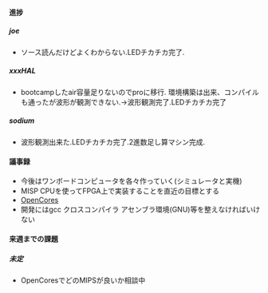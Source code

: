 #### 進捗
##### joe
* ソース読んだけどよくわからない.LEDチカチカ完了.
##### xxxHAL
* bootcampしたair容量足りないのでproに移行. 環境構築は出来、コンパイルも通ったが波形が観測できない.→波形観測完了.LEDチカチカ完了
##### sodium
* 波形観測出来た.LEDチカチカ完了.2進数足し算マシン完成.

#### 議事録
* 今後はワンボードコンピュータを各々作っていく(シミュレータと実機)
* MISP CPUを使ってFPGA上で実装することを直近の目標とする
* [OpenCores](http://opencores.org/projects)
* 開発にはgcc クロスコンパイラ アセンブラ環境(GNU)等を整えなければいけない

#### 来週までの課題
##### 未定
* OpenCoresでどのMIPSが良いか相談中

